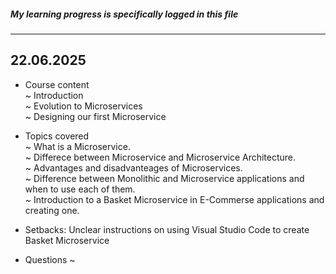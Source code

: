 ##### My learning progress is specifically logged in this file
---
## 22.06.2025  
- Course content  
  ~ Introduction    
  ~ Evolution to Microservices  
  ~ Designing our first Microservice  
- Topics covered  
  ~ What is a Microservice.  
  ~ Differece between Microservice and Microservice Architecture.  
  ~ Advantages and disadvanteages of Microservices.  
  ~ Difference between Monolithic and Microservice applications and when to use each of them.  
  ~ Introduction to a Basket Microservice in E-Commerse applications and creating one.

- Setbacks: Unclear instructions on using Visual Studio Code to create Basket Microservice

- Questions
  ~ 
        
